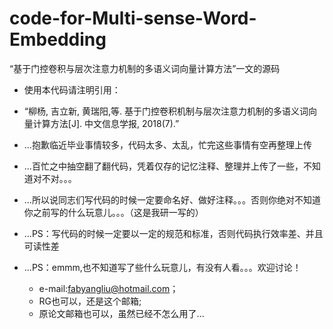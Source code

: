 # code-for-Multi-sense-Word-Embedding
“基于门控卷积与层次注意力机制的多语义词向量计算方法”一文的源码  
  * 使用本代码请注明引用：  
  * “柳杨, 吉立新, 黄瑞阳,等. 基于门控卷积机制与层次注意力机制的多语义词向量计算方法[J]. 中文信息学报, 2018(7).”
  * ...抱歉临近毕业事情较多，代码太多、太乱，忙完这些事情有空再整理上传
  * ...百忙之中抽空翻了翻代码，凭着仅存的记忆注释、整理并上传了一些，不知道对不对。。。
  
  * ...所以说同志们写代码的时候一定要命名好、做好注释。。。否则你绝对不知道你之前写的什么玩意儿。。。（这是我研一写的）
  * ...PS：写代码的时候一定要以一定的规范和标准，否则代码执行效率差、并且可读性差
  * ...PS：emmm,也不知道写了些什么玩意儿，有没有人看。。。欢迎讨论！
    * e-mail:fabyangliu@hotmail.com；
    * RG也可以，还是这个邮箱; 
    * 原论文邮箱也可以，虽然已经不怎么用了...

